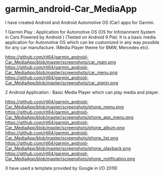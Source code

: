 # garmin_android-Car_MediaApp 
I have created Android and Android Automotive OS (Car) apps for Garmin.  

1 Garmin Play : Application for Automotive OS (OS for Infotainment System in Cars Powered by Android ) (Tested on Android 9 Pie): 
  It is a basic media application for Automotive OS which can be customized in any way possible for any car manufacture. (Media Player theme for BMW, Mercedes etc).
  
https://github.com/rjt64/garmin_android-Car_MediaApp/blob/master/screenshots/car_main.png
https://github.com/rjt64/garmin_android-Car_MediaApp/blob/master/screenshots/car_menu.png
https://github.com/rjt64/garmin_android-Car_MediaApp/blob/master/screenshots/car_signin.png



2 Android Application : Basic Media Player which can play media and player.

https://github.com/rjt64/garmin_android-Car_MediaApp/blob/master/screenshots/phone_menu.png
https://github.com/rjt64/garmin_android-Car_MediaApp/blob/master/screenshots/phone_app_menu.png
https://github.com/rjt64/garmin_android-Car_MediaApp/blob/master/screenshots/phone_album.png
https://github.com/rjt64/garmin_android-Car_MediaApp/blob/master/screenshots/phone_list.png
https://github.com/rjt64/garmin_android-Car_MediaApp/blob/master/screenshots/phone_playback.png
https://github.com/rjt64/garmin_android-Car_MediaApp/blob/master/screenshots/phone_notification.png


(I have used a template provided by Google in I/O 2019)
